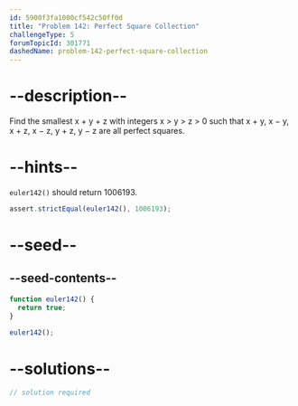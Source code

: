 ```yaml
---
id: 5900f3fa1000cf542c50ff0d
title: "Problem 142: Perfect Square Collection"
challengeType: 5
forumTopicId: 301771
dashedName: problem-142-perfect-square-collection
---
```


# --description--

Find the smallest x + y + z with integers x > y > z > 0 such that x + y, x − y, x + z, x − z, y + z, y − z are all perfect squares.

# --hints--

`euler142()` should return 1006193.

```js
assert.strictEqual(euler142(), 1006193);
```

# --seed--

## --seed-contents--

```js
function euler142() {
  return true;
}

euler142();
```

# --solutions--

```js
// solution required
```
